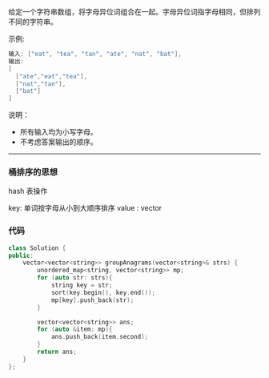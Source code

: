 给定一个字符串数组，将字母异位词组合在一起。字母异位词指字母相同，但排列不同的字符串。

示例:

```cpp
输入: ["eat", "tea", "tan", "ate", "nat", "bat"],
输出:
[
  ["ate","eat","tea"],
  ["nat","tan"],
  ["bat"]
]
```

说明：

- 所有输入均为小写字母。
- 不考虑答案输出的顺序。

---

### 桶排序的思想

hash 表操作

key: 单词按字母从小到大顺序排序
value : vector<string>

### 代码

```cpp
class Solution {
public:
    vector<vector<string>> groupAnagrams(vector<string>& strs) {
        unordered_map<string, vector<string>> mp;
        for (auto str: strs){
            string key = str;
            sort(key.begin(), key.end());
            mp[key].push_back(str);
        }

        vector<vector<string>> ans;
        for (auto &item: mp){
            ans.push_back(item.second);
        }
        return ans;
    }
};
```
